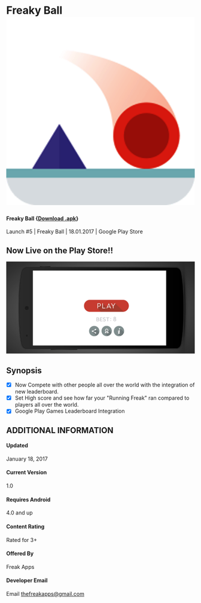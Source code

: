 # Freaky Ball ![](/icon.png)

#### Freaky Ball {[Download .apk](https://play.google.com/store/apps/details?id=com.thefreakapps.therunningfreak)}
Launch #5 | Freaky Ball | 18.01.2017 | Google Play Store

## Now Live on the Play Store!!
![](1.png)


## Synopsis
- [x] Now Compete with other people all over the world with the integration of new leaderboard.
- [x] Set High score and see how far your "Running Freak" ran compared to players all over the world.
- [x] Google Play Games Leaderboard Integration

## ADDITIONAL INFORMATION
#### Updated
January 18, 2017
 
#### Current Version
1.0
 
#### Requires Android
4.0 and up
 
#### Content Rating
Rated for 3+

#### Offered By
Freak Apps

#### Developer Email
Email thefreakapps@gmail.com
